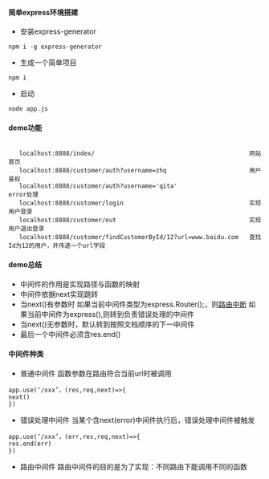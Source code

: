 #### 简单express环境搭建
* 安装express-generator
```
npm i -g express-generator
```
* 生成一个简单项目
```
npm i
```
* 启动
```
node app.js
```
#### demo功能
```

   localhost:8888/index/                                           网站首页
   localhost:8888/customer/auth?username=zhq                       用户鉴权
   localhost:8888/customer/auth?username='qita'                    error处理
   localhost:8888/customer/login                                   实现用户登录
   localhost:8888/customer/out                                     实现用户退出登录
   localhost:8888/customer/findCustomerById/12?url=www.baidu.com   查找Id为12的用户，并传递一个url字段
```
#### demo总结
* 中间件的作用是实现路径与函数的映射
* 中间件依据next实现跳转
* 当next()有参数时
如果当前中间件类型为express.Router();，则[路由中断](http://www.jianshu.com/p/f32ae7aab5e2)
如果当前中间件为express(),则转到负责错误处理的中间件
* 当next()无参数时，默认转到按照文档顺序的下一中间件
* 最后一个中间件必须含res.end()

#### 中间件种类
* 普通中间件
函数参数在路由符合当前url时被调用
```
app.use(‘/xxx’，(res,req,next)=>{
next()
})
```
* 错误处理中间件
当某个含next(error)中间件执行后，错误处理中间件被触发
```
app.use(‘/xxx’，(err,res,req,next)=>{
res.end(err)
})
```
* 路由中间件
路由中间件的目的是为了实现：不同路由下能调用不同的函数
